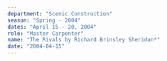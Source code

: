 ```yaml
---
department: "Scenic Construction"
season: "Spring - 2004"
dates: "April 15 - 20, 2004"
role: "Master Carpenter"
name: "The Rivals by Richard Brinsley Sheridan*"
date: "2004-04-15"
---
```

